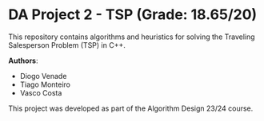 # DA Project 2 - TSP (Grade: 18.65/20)

This repository contains algorithms and heuristics for solving the Traveling Salesperson Problem (TSP) in C++.

**Authors**:
- Diogo Venade
- Tiago Monteiro
- Vasco Costa

This project was developed as part of the Algorithm Design 23/24 course.
